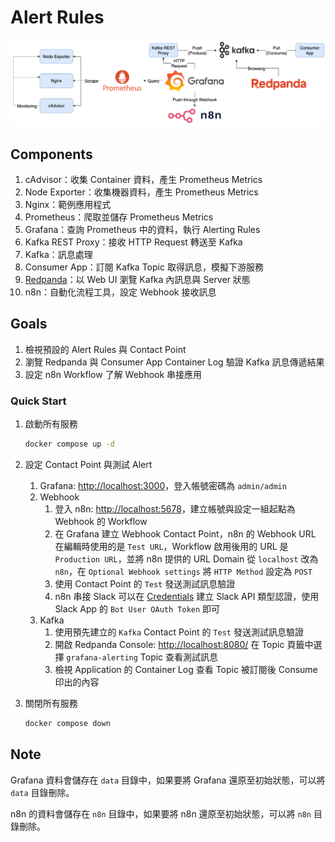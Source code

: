 # Alert Rules

![Lab Architecture](lab-arch.png)

## Components

1. cAdvisor：收集 Container 資料，產生 Prometheus Metrics
2. Node Exporter：收集機器資料，產生 Prometheus Metrics
3. Nginx：範例應用程式
4. Prometheus：爬取並儲存 Prometheus Metrics
5. Grafana：查詢 Prometheus 中的資料，執行 Alerting Rules
6. Kafka REST Proxy：接收 HTTP Request 轉送至 Kafka
7. Kafka：訊息處理
8. Consumer App：訂閱 Kafka Topic 取得訊息，模擬下游服務
9. [Redpanda](https://github.com/redpanda-data/console)：以 Web UI 瀏覽 Kafka 內訊息與 Server 狀態
10. n8n：自動化流程工具，設定 Webhook 接收訊息

## Goals

1. 檢視預設的 Alert Rules 與 Contact Point
2. 瀏覽 Redpanda 與 Consumer App Container Log 驗證 Kafka 訊息傳遞結果
3. 設定 n8n Workflow 了解 Webhook 串接應用

### Quick Start

1. 啟動所有服務

   ```bash
   docker compose up -d
   ```

2. 設定 Contact Point 與測試 Alert
   1. Grafana: <http://localhost:3000>，登入帳號密碼為 `admin/admin`
   2. Webhook
      1. 登入 n8n: [http://localhost:5678](http://localhost:5678)，建立帳號與設定一組起點為 Webhook 的 Workflow
      2. 在 Grafana 建立 Webhook Contact Point，n8n 的 Webhook URL 在編輯時使用的是 `Test URL`，Workflow 啟用後用的 URL 是 `Production URL`，並將 n8n 提供的 URL Domain 從 `localhost` 改為 `n8n`，在 `Optional Webhook settings` 將 `HTTP Method` 設定為 `POST`
      3. 使用 Contact Point 的 `Test` 發送測試訊息驗證
      4. n8n 串接 Slack 可以在 [Credentials](https://docs.n8n.io/credentials/) 建立 Slack API 類型認證，使用 Slack App 的 `Bot User OAuth Token` 即可
   3. Kafka
      1. 使用預先建立的 `Kafka` Contact Point 的 `Test` 發送測試訊息驗證
      2. 開啟 Redpanda Console: <http://localhost:8080/> 在 Topic 頁籤中選擇 `grafana-alerting` Topic 查看測試訊息
      3. 檢視 Application 的 Container Log 查看 Topic 被訂閱後 Consume 印出的內容

3. 關閉所有服務

   ```bash
   docker compose down
   ```

## Note

Grafana 資料會儲存在 `data` 目錄中，如果要將 Grafana 還原至初始狀態，可以將 `data` 目錄刪除。

n8n 的資料會儲存在 `n8n` 目錄中，如果要將 n8n 還原至初始狀態，可以將 `n8n` 目錄刪除。
